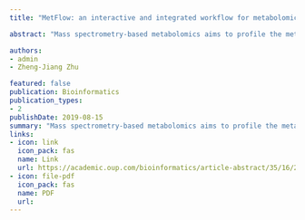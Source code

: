 ```yaml
---
title: "MetFlow: an interactive and integrated workflow for metabolomics data cleaning and differential metabolite discovery"

abstract: "Mass spectrometry-based metabolomics aims to profile the metabolic changes in biological systems and identify differential metabolites related to physiological phenotypes and aberrant activities. However, many confounding factors during data acquisition complicate metabolomics data, which is characterized by high dimensionality, uncertain degrees of missing and zero values, nonlinearity, unwanted variations and non-normality. Therefore, prior to differential metabolite discovery analysis, various types of data cleaning such as batch alignment, missing value imputation, data normalization and scaling are essentially required for data post-processing. Here, we developed an interactive web server, namely, MetFlow, to provide an integrated and comprehensive workflow for metabolomics data cleaning and differential metabolite discovery."

authors:
- admin
- Zheng-Jiang Zhu

featured: false
publication: Bioinformatics
publication_types:
- 2
publishDate: 2019-08-15
summary: "Mass spectrometry-based metabolomics aims to profile the metabolic changes in biological systems and identify differential metabolites related to physiological phenotypes and aberrant activities. However, many confounding factors during data acquisition complicate metabolomics data, which is characterized by high dimensionality, uncertain degrees of missing and zero values, nonlinearity, unwanted variations and non-normality. Therefore, prior to differential metabolite discovery analysis, various types of data cleaning such as batch alignment, missing value imputation, data normalization and scaling are essentially required for data post-processing. Here, we developed an interactive web server, namely, MetFlow, to provide an integrated and comprehensive workflow for metabolomics data cleaning and differential metabolite discovery."
links:
- icon: link
  icon_pack: fas
  name: Link
  url: https://academic.oup.com/bioinformatics/article-abstract/35/16/2870/5270667
- icon: file-pdf
  icon_pack: fas
  name: PDF
  url: 
---
```

